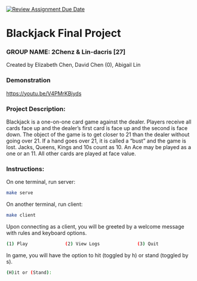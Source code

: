 [![Review Assignment Due Date](https://classroom.github.com/assets/deadline-readme-button-22041afd0340ce965d47ae6ef1cefeee28c7c493a6346c4f15d667ab976d596c.svg)](https://classroom.github.com/a/Vh67aNdh)
# Blackjack Final Project

### GROUP NAME: 2Chenz & Lin-dacris [27]
Created by Elizabeth Chen, David Chen (0), Abigail Lin

### Demonstration
https://youtu.be/V4PMrKBjyds

### Project Description:

Blackjack is a one-on-one card game against the dealer. Players receive all cards face up and the dealer’s first card is face up and the second is face down. The object of the game is to get closer to 21 than the dealer without going over 21. If a hand goes over 21, it is called a “bust” and the game is lost. Jacks, Queens, Kings and 10s count as 10. An Ace may be played as a one or an 11. All other cards are played at face value.
  
### Instructions:

On one terminal, run server:
```sh
make serve
```

On another terminal, run client:
```sh
make client
```

Upon connecting as a client, you will be greeted by a welcome message with rules and keyboard options.
```sh
(1) Play              (2) View Logs              (3) Quit
```

In game, you will have the option to hit (toggled by h) or stand (toggled by s).
```sh
(H)it or (Stand):
```
